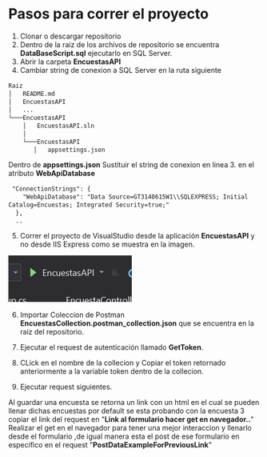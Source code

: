 # Pasos para correr el proyecto

1. Clonar o descargar repositorio
2. Dentro de la raiz de los archivos de repositorio se encuentra **DataBaseScript.sql**  ejecutarlo en SQL Server.
3. Abrir la carpeta **EncuestasAPI**
4. Cambiar string de conexion a SQL Server en la ruta siguiente

```
Raiz
│   README.md
│   EncuestasAPI
│   ...
└───EncuestasAPI
    │   EncuestasAPI.sln
    │
    └───EncuestasAPI
       │   appsettings.json

```
Dentro de **appsettings.json**
Sustituir el string de conexion en linea 3. en el atributo **WebApiDatabase**
```
 "ConnectionStrings": {
    "WebApiDatabase": "Data Source=GT3140615W1\\SQLEXPRESS; Initial Catalog=Encuestas; Integrated Security=true;"
  },
  ..

```
 
5. Correr el proyecto de VisualStudio desde la aplicación **EncuestasAPI** y no desde IIS Express como se muestra en la imagen.

![Alt text](https://raw.githubusercontent.com/wjosuep13/EncuestasWebApi/main/Images/Captura1.PNG "captura1")


6. Importar Coleccion de Postman **EncuestasCollection.postman_collection.json** que se encuentra en la raiz del repositorio.

7. Ejecutar el request de autenticación llamado **GetToken**.
8. CLick en el nombre de la collecion y Copiar el token retornado anteriormente a la variable token dentro de la collecion.
9. Ejecutar request siguientes.

Al guardar una encuesta se retorna un link con un html en el cual se pueden llenar dichas encuestas por default se esta probando con la encuesta 3 copiar el link del request en  "**Link al formulario hacer get en navegador..**"
Realizar el get en el navegador para tener una mejor interaccion y llenarlo desde el formulario ,de igual manera esta el post de ese formulario en especifico en el request "**PostDataExampleForPreviousLink**"


  
  
